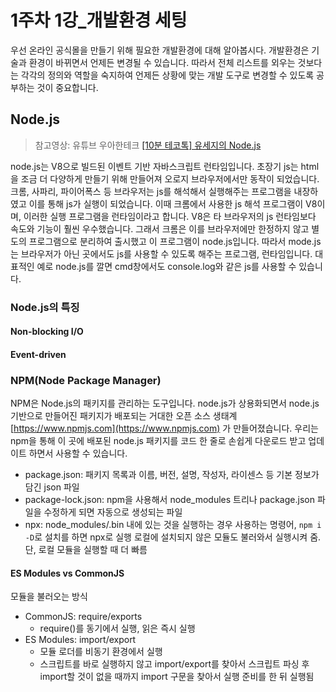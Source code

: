 # 1주차 1강\_개발환경 세팅

우선 온라인 공식몰을 만들기 위해 필요한 개발환경에 대해 알아봅시다. 개발환경은 기술과 환경이 바뀌면서 언제든 변경될 수 있습니다. 따라서 전체 리스트를 외우는 것보다는 각각의 정의와 역할을 숙지하여 언제든 상황에 맞는 개발 도구로 변경할 수 있도록 공부하는 것이 중요합니다.&#x20;

## Node.js

> 참고영상: 유튜브 우아한테크 [\[10분 테코톡\] 유세지의 Node.js](https://www.youtube.com/watch?v=A04zlpL1Uw4\&pp=ygUHbm9kZSBqcw%3D%3D)

node.js는 V8으로 빌드된 이벤트 기반 자바스크립트 런타임입니다. 초장기 js는 html을 조금 더 다양하게 만들기 위해 만들어져 오로지 브라우저에서만 동작이 되었습니다. 크롬, 사파리, 파이어폭스 등 브라우저는  js를 해석해서 실행해주는 프로그램을 내장하였고 이를 통해 js가 실행이 되었습니다. 이때 크롬에서 사용한 js 해석 프로그램이 V8이며, 이러한 실행 프로그램을 런타임이라고 합니다. V8은 타 브라우저의 js 런타임보다 속도와 기능이 훨씬 우수했습니다. 그래서 크롬은 이를 브라우저에만 한정하지 않고 별도의 프로그램으로 분리하여 출시했고 이 프로그램이 node.js입니다. 따라서 mode.js는 브라우저가 아닌 곳에서도 js를 사용할 수 있도록 해주는 프로그램, 런타임입니다. 대표적인 예로 node.js를 깔면 cmd창에서도 console.log와 같은 js를 사용할 수 있습니다.

### Node.js의 특징

#### Non-blocking I/O

#### Event-driven

### NPM(Node Package Manager)

NPM은 Node.js의 패키지를 관리하는 도구입니다. node.js가 상용화되면서 node.js 기반으로 만들어진 패키지가 배포되는 거대한 오픈 소스 생태계 [https://www.npmjs.com](https://www.npmjs.com) 가 만들어졌습니다. 우리는 npm을 통해 이 곳에 배포된 node.js 패키지를 코드 한 줄로 손쉽게 다운로드 받고 업데이트 하면서 사용할 수 있습니다.

* package.json: 패키지 목록과 이름, 버전, 설명, 작성자, 라이센스 등 기본 정보가 담긴 json 파일
* package-lock.json: npm을 사용해서 node\_modules 트리나 package.json 파일을 수정하게 되면 자동으로 생성되는 파일
* npx: node\_modules/.bin 내에 있는 것을 실행하는 경우 사용하는 명령어, `npm i -D`로 설치를 하면 npx로 실행 로컬에 설치되지 않은 모듈도 불러와서 실행시켜 줌. 단, 로컬 모듈을 실행할 때 더 빠름

#### ES Modules vs CommonJS

모듈을 불러오는 방식

* CommonJS: require/exports
  * require()를 동기에서 실행, 읽은 즉시 실행
* ES Modules: import/export
  * 모듈 로더를 비동기 환경에서 실행
  * 스크립트를 바로 실행하지 않고 import/export를 찾아서 스크립트 파싱 후 import할 것이 없을 때까지 import 구문을 찾아서 실행 준비를 한 뒤 실행됨
